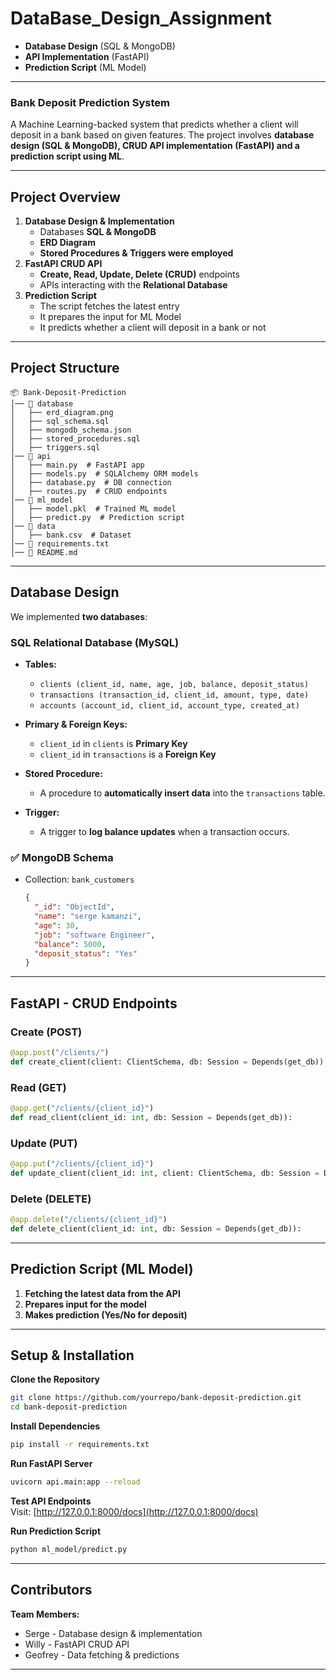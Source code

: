 # DataBase_Design_Assignment

- **Database Design** (SQL & MongoDB)  
- **API Implementation** (FastAPI)  
- **Prediction Script** (ML Model)  

---

### **Bank Deposit Prediction System**  

A Machine Learning-backed system that predicts whether a client will deposit in a bank based on given features. The project involves **database design (SQL & MongoDB), CRUD API implementation (FastAPI) and a prediction script using ML**.  

---

## **Project Overview**    

1. **Database Design & Implementation**  
   - Databases  **SQL & MongoDB**  
   -  **ERD Diagram**  
   - **Stored Procedures & Triggers were employed**  
2. **FastAPI CRUD API**  
   - **Create, Read, Update, Delete (CRUD)** endpoints  
   - APIs interacting with the **Relational Database**  
3. **Prediction Script**  
   - The script fetches the latest entry  
   - It prepares the input for ML Model  
   - It predicts whether a client will deposit in a bank or not   

---

## **Project Structure**  

```
📦 Bank-Deposit-Prediction
│── 📂 database
│   ├── erd_diagram.png
│   ├── sql_schema.sql
│   ├── mongodb_schema.json
│   ├── stored_procedures.sql
│   ├── triggers.sql
│── 📂 api
│   ├── main.py  # FastAPI app
│   ├── models.py  # SQLAlchemy ORM models
│   ├── database.py  # DB connection
│   ├── routes.py  # CRUD endpoints
│── 📂 ml_model
│   ├── model.pkl  # Trained ML model
│   ├── predict.py  # Prediction script
│── 📂 data
│   ├── bank.csv  # Dataset
│── 📜 requirements.txt
│── 📜 README.md
```

---

## **Database Design**  

We implemented **two databases**:  

### **SQL Relational Database (MySQL)**  

- **Tables:**
  - `clients (client_id, name, age, job, balance, deposit_status)`
  - `transactions (transaction_id, client_id, amount, type, date)`
  - `accounts (account_id, client_id, account_type, created_at)`

- **Primary & Foreign Keys:**
  - `client_id` in `clients` is **Primary Key**  
  - `client_id` in `transactions` is a **Foreign Key**  

- **Stored Procedure:**  
  - A procedure to **automatically insert data** into the `transactions` table.  

- **Trigger:**  
  - A trigger to **log balance updates** when a transaction occurs.  

### ✅ **MongoDB Schema**  

- Collection: `bank_customers`
  ```json
  {
    "_id": "ObjectId",
    "name": "serge kamanzi",
    "age": 30,
    "job": "software Engineer",
    "balance": 5000,
    "deposit_status": "Yes"
  }
  ```

---

## **FastAPI - CRUD Endpoints**  

### **Create (POST)**
```python
@app.post("/clients/")
def create_client(client: ClientSchema, db: Session = Depends(get_db)):
```

###  **Read (GET)**
```python
@app.get("/clients/{client_id}")
def read_client(client_id: int, db: Session = Depends(get_db)):
```

### **Update (PUT)**
```python
@app.put("/clients/{client_id}")
def update_client(client_id: int, client: ClientSchema, db: Session = Depends(get_db)):
```

###  **Delete (DELETE)**
```python
@app.delete("/clients/{client_id}")
def delete_client(client_id: int, db: Session = Depends(get_db)):
```

---

##  **Prediction Script (ML Model)**  

1. **Fetching the latest data from the API**  
2. **Prepares input for the model**  
3. **Makes prediction (Yes/No for deposit)**  

---

## **Setup & Installation**  

 **Clone the Repository**  
```bash
git clone https://github.com/yourrepo/bank-deposit-prediction.git
cd bank-deposit-prediction
```

 **Install Dependencies**  
```bash
pip install -r requirements.txt
```

 **Run FastAPI Server**  
```bash
uvicorn api.main:app --reload
```

 **Test API Endpoints**  
Visit: [http://127.0.0.1:8000/docs](http://127.0.0.1:8000/docs)  

 **Run Prediction Script**  
```bash
python ml_model/predict.py
```

---

##  **Contributors**  

 **Team Members:**  
 - Serge - Database design & implementation
 - Willy - FastAPI CRUD API
 - Geofrey - Data fetching & predictions


---
